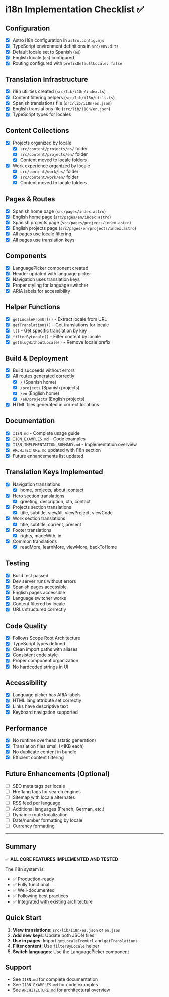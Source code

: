 # i18n Implementation Checklist ✅

## Configuration
- [x] Astro i18n configuration in `astro.config.mjs`
- [x] TypeScript environment definitions in `src/env.d.ts`
- [x] Default locale set to Spanish (`es`)
- [x] English locale (`en`) configured
- [x] Routing configured with `prefixDefaultLocale: false`

## Translation Infrastructure
- [x] i18n utilities created (`src/lib/i18n/index.ts`)
- [x] Content filtering helpers (`src/lib/i18n/utils.ts`)
- [x] Spanish translations file (`src/lib/i18n/es.json`)
- [x] English translations file (`src/lib/i18n/en.json`)
- [x] TypeScript types for locales

## Content Collections
- [x] Projects organized by locale
  - [x] `src/content/projects/es/` folder
  - [x] `src/content/projects/en/` folder
  - [x] Content moved to locale folders
- [x] Work experience organized by locale
  - [x] `src/content/work/es/` folder
  - [x] `src/content/work/en/` folder
  - [x] Content moved to locale folders

## Pages & Routes
- [x] Spanish home page (`src/pages/index.astro`)
- [x] English home page (`src/pages/en/index.astro`)
- [x] Spanish projects page (`src/pages/projects/index.astro`)
- [x] English projects page (`src/pages/en/projects/index.astro`)
- [x] All pages use locale filtering
- [x] All pages use translation keys

## Components
- [x] LanguagePicker component created
- [x] Header updated with language picker
- [x] Navigation uses translation keys
- [x] Proper styling for language switcher
- [x] ARIA labels for accessibility

## Helper Functions
- [x] `getLocaleFromUrl()` - Extract locale from URL
- [x] `getTranslations()` - Get translations for locale
- [x] `t()` - Get specific translation by key
- [x] `filterByLocale()` - Filter content by locale
- [x] `getSlugWithoutLocale()` - Remove locale prefix

## Build & Deployment
- [x] Build succeeds without errors
- [x] All routes generated correctly:
  - [x] `/` (Spanish home)
  - [x] `/projects` (Spanish projects)
  - [x] `/en` (English home)
  - [x] `/en/projects` (English projects)
- [x] HTML files generated in correct locations

## Documentation
- [x] `I18N.md` - Complete usage guide
- [x] `I18N_EXAMPLES.md` - Code examples
- [x] `I18N_IMPLEMENTATION_SUMMARY.md` - Implementation overview
- [x] `ARCHITECTURE.md` updated with i18n section
- [x] Future enhancements list updated

## Translation Keys Implemented
- [x] Navigation translations
  - [x] home, projects, about, contact
- [x] Hero section translations
  - [x] greeting, description, cta, contact
- [x] Projects section translations
  - [x] title, subtitle, viewAll, viewProject, viewCode
- [x] Work section translations
  - [x] title, subtitle, current, present
- [x] Footer translations
  - [x] rights, madeWith, in
- [x] Common translations
  - [x] readMore, learnMore, viewMore, backToHome

## Testing
- [x] Build test passed
- [x] Dev server runs without errors
- [x] Spanish pages accessible
- [x] English pages accessible
- [x] Language switcher works
- [x] Content filtered by locale
- [x] URLs structured correctly

## Code Quality
- [x] Follows Scope Root Architecture
- [x] TypeScript types defined
- [x] Clean import paths with aliases
- [x] Consistent code style
- [x] Proper component organization
- [x] No hardcoded strings in UI

## Accessibility
- [x] Language picker has ARIA labels
- [x] HTML lang attribute set correctly
- [x] Links have descriptive text
- [x] Keyboard navigation supported

## Performance
- [x] No runtime overhead (static generation)
- [x] Translation files small (<1KB each)
- [x] No duplicate content in bundle
- [x] Efficient content filtering

## Future Enhancements (Optional)
- [ ] SEO meta tags per locale
- [ ] Hreflang tags for search engines
- [ ] Sitemap with locale alternates
- [ ] RSS feed per language
- [ ] Additional languages (French, German, etc.)
- [ ] Dynamic route localization
- [ ] Date/number formatting by locale
- [ ] Currency formatting

---

## Summary

✅ **ALL CORE FEATURES IMPLEMENTED AND TESTED**

The i18n system is:
- ✅ Production-ready
- ✅ Fully functional
- ✅ Well-documented
- ✅ Following best practices
- ✅ Integrated with existing architecture

## Quick Start

1. **View translations**: `src/lib/i18n/es.json` or `en.json`
2. **Add new keys**: Update both JSON files
3. **Use in pages**: Import `getLocaleFromUrl` and `getTranslations`
4. **Filter content**: Use `filterByLocale` helper
5. **Switch languages**: Use the LanguagePicker component

## Support

- See `I18N.md` for complete documentation
- See `I18N_EXAMPLES.md` for code examples
- See `ARCHITECTURE.md` for architectural overview
